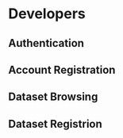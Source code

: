 # Developers

## Authentication

## Account Registration

## Dataset Browsing

## Dataset Registrion